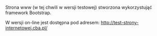 
Strona www (w tej chwili w wersji testowej) stworzona wykorzystująć framework Bootstrap.

W wersji on-line jest dostępna pod adresem: 
http://test-strony-internetowej.cba.pl/

